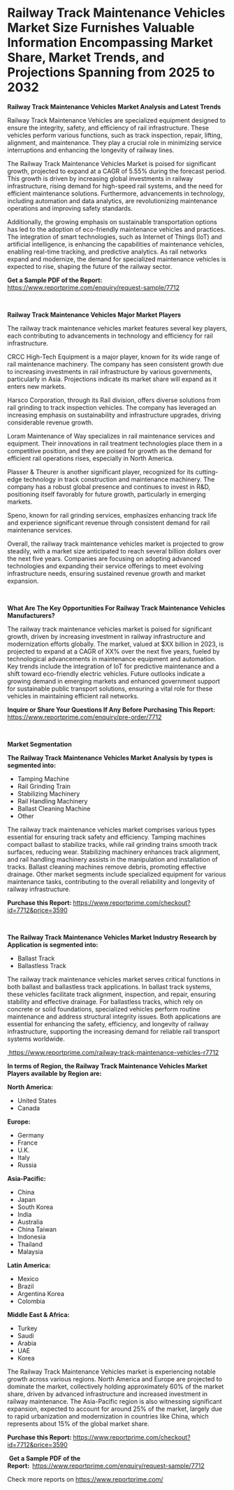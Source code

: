 <p><h1>Railway Track Maintenance Vehicles Market Size Furnishes Valuable Information Encompassing Market Share, Market Trends, and Projections Spanning from 2025 to 2032</h1></p><p><strong>Railway Track Maintenance Vehicles Market Analysis and Latest Trends</strong></p>
<p><p>Railway Track Maintenance Vehicles are specialized equipment designed to ensure the integrity, safety, and efficiency of rail infrastructure. These vehicles perform various functions, such as track inspection, repair, lifting, alignment, and maintenance. They play a crucial role in minimizing service interruptions and enhancing the longevity of railway lines.</p><p>The Railway Track Maintenance Vehicles Market is poised for significant growth, projected to expand at a CAGR of 5.55% during the forecast period. This growth is driven by increasing global investments in railway infrastructure, rising demand for high-speed rail systems, and the need for efficient maintenance solutions. Furthermore, advancements in technology, including automation and data analytics, are revolutionizing maintenance operations and improving safety standards.</p><p>Additionally, the growing emphasis on sustainable transportation options has led to the adoption of eco-friendly maintenance vehicles and practices. The integration of smart technologies, such as Internet of Things (IoT) and artificial intelligence, is enhancing the capabilities of maintenance vehicles, enabling real-time tracking, and predictive analytics. As rail networks expand and modernize, the demand for specialized maintenance vehicles is expected to rise, shaping the future of the railway sector.</p></p>
<p><strong>Get a Sample PDF of the Report:&nbsp;</strong> <a href="https://www.reportprime.com/enquiry/request-sample/7712?utm_campaign=3262&utm_medium=2&utm_source=Github&utm_content=ia&utm_term=19032025&utm_id=railway-track-maintenance-vehicles">https://www.reportprime.com/enquiry/request-sample/7712</a></p>
<p>&nbsp;</p>
<p><strong>Railway Track Maintenance Vehicles Major Market Players</strong></p>
<p><p>The railway track maintenance vehicles market features several key players, each contributing to advancements in technology and efficiency for rail infrastructure. </p><p>CRCC High-Tech Equipment is a major player, known for its wide range of rail maintenance machinery. The company has seen consistent growth due to increasing investments in rail infrastructure by various governments, particularly in Asia. Projections indicate its market share will expand as it enters new markets.</p><p>Harsco Corporation, through its Rail division, offers diverse solutions from rail grinding to track inspection vehicles. The company has leveraged an increasing emphasis on sustainability and infrastructure upgrades, driving considerable revenue growth.</p><p>Loram Maintenance of Way specializes in rail maintenance services and equipment. Their innovations in rail treatment technologies place them in a competitive position, and they are poised for growth as the demand for efficient rail operations rises, especially in North America.</p><p>Plasser & Theurer is another significant player, recognized for its cutting-edge technology in track construction and maintenance machinery. The company has a robust global presence and continues to invest in R&D, positioning itself favorably for future growth, particularly in emerging markets.</p><p>Speno, known for rail grinding services, emphasizes enhancing track life and experience significant revenue through consistent demand for rail maintenance services. </p><p>Overall, the railway track maintenance vehicles market is projected to grow steadily, with a market size anticipated to reach several billion dollars over the next five years. Companies are focusing on adopting advanced technologies and expanding their service offerings to meet evolving infrastructure needs, ensuring sustained revenue growth and market expansion.</p></p>
<p>&nbsp;</p>
<p><strong>What Are The Key Opportunities For Railway Track Maintenance Vehicles Manufacturers?</strong></p>
<p><p>The railway track maintenance vehicles market is poised for significant growth, driven by increasing investment in railway infrastructure and modernization efforts globally. The market, valued at $XX billion in 2023, is projected to expand at a CAGR of XX% over the next five years, fueled by technological advancements in maintenance equipment and automation. Key trends include the integration of IoT for predictive maintenance and a shift toward eco-friendly electric vehicles. Future outlooks indicate a growing demand in emerging markets and enhanced government support for sustainable public transport solutions, ensuring a vital role for these vehicles in maintaining efficient rail networks.</p></p>
<p><strong>Inquire or Share Your Questions If Any Before Purchasing This Report:</strong> <a href="https://www.reportprime.com/enquiry/pre-order/7712?utm_campaign=3262&utm_medium=2&utm_source=Github&utm_content=ia&utm_term=19032025&utm_id=railway-track-maintenance-vehicles">https://www.reportprime.com/enquiry/pre-order/7712</a></p>
<p>&nbsp;</p>
<p><strong>Market Segmentation</strong></p>
<p><strong>The Railway Track Maintenance Vehicles Market Analysis by types is segmented into:</strong></p>
<p><ul><li>Tamping Machine</li><li>Rail Grinding Train</li><li>Stabilizing Machinery</li><li>Rail Handling Machinery</li><li>Ballast Cleaning Machine</li><li>Other</li></ul></p>
<p><p>The railway track maintenance vehicles market comprises various types essential for ensuring track safety and efficiency. Tamping machines compact ballast to stabilize tracks, while rail grinding trains smooth track surfaces, reducing wear. Stabilizing machinery enhances track alignment, and rail handling machinery assists in the manipulation and installation of tracks. Ballast cleaning machines remove debris, promoting effective drainage. Other market segments include specialized equipment for various maintenance tasks, contributing to the overall reliability and longevity of railway infrastructure.</p></p>
<p><strong>Purchase this Report:&nbsp;</strong><a href="https://www.reportprime.com/checkout?id=7712&price=3590&utm_campaign=3262&utm_medium=2&utm_source=Github&utm_content=ia&utm_term=19032025&utm_id=railway-track-maintenance-vehicles">https://www.reportprime.com/checkout?id=7712&price=3590</a></p>
<p>&nbsp;</p>
<p><strong>The Railway Track Maintenance Vehicles Market Industry Research by Application is segmented into:</strong></p>
<p><ul><li>Ballast Track</li><li>Ballastless Track</li></ul></p>
<p><p>The railway track maintenance vehicles market serves critical functions in both ballast and ballastless track applications. In ballast track systems, these vehicles facilitate track alignment, inspection, and repair, ensuring stability and effective drainage. For ballastless tracks, which rely on concrete or solid foundations, specialized vehicles perform routine maintenance and address structural integrity issues. Both applications are essential for enhancing the safety, efficiency, and longevity of railway infrastructure, supporting the increasing demand for reliable rail transport systems worldwide.</p></p>
<p><a href="https://www.reportprime.com/railway-track-maintenance-vehicles-r7712?utm_campaign=3262&utm_medium=2&utm_source=Github&utm_content=ia&utm_term=19032025&utm_id=railway-track-maintenance-vehicles">&nbsp;https://www.reportprime.com/railway-track-maintenance-vehicles-r7712</a></p>
<p><strong>In terms of Region, the Railway Track Maintenance Vehicles Market Players available by Region are:</strong></p>
<p>
    <p> <strong> North America: </strong>
        <ul>
            <li>United States</li>
            <li>Canada</li>
        </ul>
        </p> 
    <p> <strong> Europe: </strong>
        <ul>
            <li>Germany</li>
            <li>France</li>
            <li>U.K.</li>
            <li>Italy</li>
            <li>Russia</li>
        </ul>
        </p> 
    <p> <strong> Asia-Pacific: </strong>
        <ul>
            <li>China</li>
            <li>Japan</li>
            <li>South Korea</li>
            <li>India</li>
            <li>Australia</li>
            <li>China Taiwan</li>
            <li>Indonesia</li>
            <li>Thailand</li>
            <li>Malaysia</li>
        </ul>
        </p> 
    <p> <strong> Latin America: </strong>
        <ul>
            <li>Mexico</li>
            <li>Brazil</li>
            <li>Argentina Korea</li>
            <li>Colombia</li>
        </ul>
        </p> 
    <p> <strong> Middle East & Africa: </strong>
        <ul>
            <li>Turkey</li>
            <li>Saudi</li>
            <li>Arabia</li>
            <li>UAE</li>
            <li>Korea</li>
        </ul>
    </p>
    </p>
<p><p>The Railway Track Maintenance Vehicles market is experiencing notable growth across various regions. North America and Europe are projected to dominate the market, collectively holding approximately 60% of the market share, driven by advanced infrastructure and increased investment in railway maintenance. The Asia-Pacific region is also witnessing significant expansion, expected to account for around 25% of the market, largely due to rapid urbanization and modernization in countries like China, which represents about 15% of the global market share.</p></p>
<p><strong>Purchase this Report: </strong><a href="https://www.reportprime.com/checkout?id=7712&price=3590&utm_campaign=3262&utm_medium=2&utm_source=Github&utm_content=ia&utm_term=19032025&utm_id=railway-track-maintenance-vehicles">https://www.reportprime.com/checkout?id=7712&price=3590</a></p>
<p>&nbsp;<strong>Get a Sample PDF of the Report:&nbsp;&nbsp;</strong><a href="https://www.reportprime.com/enquiry/request-sample/7712?utm_campaign=3262&utm_medium=2&utm_source=Github&utm_content=ia&utm_term=19032025&utm_id=railway-track-maintenance-vehicles">https://www.reportprime.com/enquiry/request-sample/7712</a></p>
<p><strong></strong></p>
<p>Check more reports on <a href="https://www.reportprime.com/?utm_campaign=3262&utm_medium=2&utm_source=Github&utm_content=ia&utm_term=19032025&utm_id=railway-track-maintenance-vehicles">https://www.reportprime.com/</a></p>